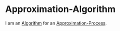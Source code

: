 # Approximation-Algorithm

I am an [Algorithm](250000006.md) for an [Approximation-Process](600156.md).
